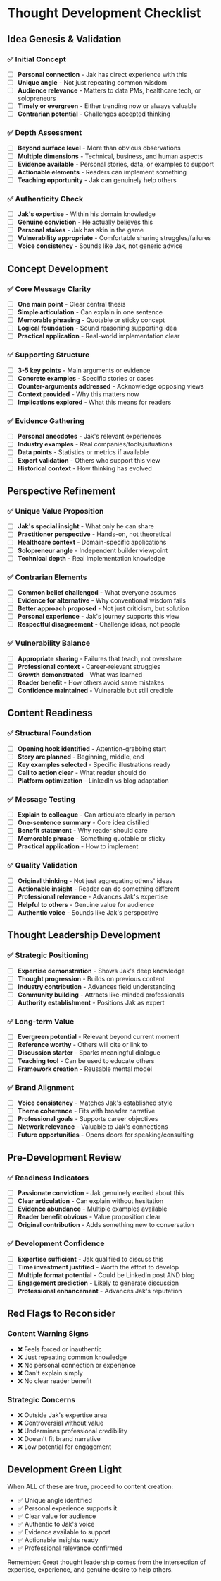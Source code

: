 # Thought Development Checklist

## Idea Genesis & Validation

### ✅ Initial Concept

- [ ] **Personal connection** - Jak has direct experience with this
- [ ] **Unique angle** - Not just repeating common wisdom
- [ ] **Audience relevance** - Matters to data PMs, healthcare tech, or solopreneurs
- [ ] **Timely or evergreen** - Either trending now or always valuable
- [ ] **Contrarian potential** - Challenges accepted thinking

### ✅ Depth Assessment

- [ ] **Beyond surface level** - More than obvious observations
- [ ] **Multiple dimensions** - Technical, business, and human aspects
- [ ] **Evidence available** - Personal stories, data, or examples to support
- [ ] **Actionable elements** - Readers can implement something
- [ ] **Teaching opportunity** - Jak can genuinely help others

### ✅ Authenticity Check

- [ ] **Jak's expertise** - Within his domain knowledge
- [ ] **Genuine conviction** - He actually believes this
- [ ] **Personal stakes** - Jak has skin in the game
- [ ] **Vulnerability appropriate** - Comfortable sharing struggles/failures
- [ ] **Voice consistency** - Sounds like Jak, not generic advice

## Concept Development

### ✅ Core Message Clarity

- [ ] **One main point** - Clear central thesis
- [ ] **Simple articulation** - Can explain in one sentence
- [ ] **Memorable phrasing** - Quotable or sticky concept
- [ ] **Logical foundation** - Sound reasoning supporting idea
- [ ] **Practical application** - Real-world implementation clear

### ✅ Supporting Structure

- [ ] **3-5 key points** - Main arguments or evidence
- [ ] **Concrete examples** - Specific stories or cases
- [ ] **Counter-arguments addressed** - Acknowledge opposing views
- [ ] **Context provided** - Why this matters now
- [ ] **Implications explored** - What this means for readers

### ✅ Evidence Gathering

- [ ] **Personal anecdotes** - Jak's relevant experiences
- [ ] **Industry examples** - Real companies/tools/situations
- [ ] **Data points** - Statistics or metrics if available
- [ ] **Expert validation** - Others who support this view
- [ ] **Historical context** - How thinking has evolved

## Perspective Refinement

### ✅ Unique Value Proposition

- [ ] **Jak's special insight** - What only he can share
- [ ] **Practitioner perspective** - Hands-on, not theoretical
- [ ] **Healthcare context** - Domain-specific applications
- [ ] **Solopreneur angle** - Independent builder viewpoint
- [ ] **Technical depth** - Real implementation knowledge

### ✅ Contrarian Elements

- [ ] **Common belief challenged** - What everyone assumes
- [ ] **Evidence for alternative** - Why conventional wisdom fails
- [ ] **Better approach proposed** - Not just criticism, but solution
- [ ] **Personal experience** - Jak's journey supports this view
- [ ] **Respectful disagreement** - Challenge ideas, not people

### ✅ Vulnerability Balance

- [ ] **Appropriate sharing** - Failures that teach, not overshare
- [ ] **Professional context** - Career-relevant struggles
- [ ] **Growth demonstrated** - What was learned
- [ ] **Reader benefit** - How others avoid same mistakes
- [ ] **Confidence maintained** - Vulnerable but still credible

## Content Readiness

### ✅ Structural Foundation

- [ ] **Opening hook identified** - Attention-grabbing start
- [ ] **Story arc planned** - Beginning, middle, end
- [ ] **Key examples selected** - Specific illustrations ready
- [ ] **Call to action clear** - What reader should do
- [ ] **Platform optimization** - LinkedIn vs blog adaptation

### ✅ Message Testing

- [ ] **Explain to colleague** - Can articulate clearly in person
- [ ] **One-sentence summary** - Core idea distilled
- [ ] **Benefit statement** - Why reader should care
- [ ] **Memorable phrase** - Something quotable or sticky
- [ ] **Practical application** - How to implement

### ✅ Quality Validation

- [ ] **Original thinking** - Not just aggregating others' ideas
- [ ] **Actionable insight** - Reader can do something different
- [ ] **Professional relevance** - Advances Jak's expertise
- [ ] **Helpful to others** - Genuine value for audience
- [ ] **Authentic voice** - Sounds like Jak's perspective

## Thought Leadership Development

### ✅ Strategic Positioning

- [ ] **Expertise demonstration** - Shows Jak's deep knowledge
- [ ] **Thought progression** - Builds on previous content
- [ ] **Industry contribution** - Advances field understanding
- [ ] **Community building** - Attracts like-minded professionals
- [ ] **Authority establishment** - Positions Jak as expert

### ✅ Long-term Value

- [ ] **Evergreen potential** - Relevant beyond current moment
- [ ] **Reference worthy** - Others will cite or link to
- [ ] **Discussion starter** - Sparks meaningful dialogue
- [ ] **Teaching tool** - Can be used to educate others
- [ ] **Framework creation** - Reusable mental model

### ✅ Brand Alignment

- [ ] **Voice consistency** - Matches Jak's established style
- [ ] **Theme coherence** - Fits with broader narrative
- [ ] **Professional goals** - Supports career objectives
- [ ] **Network relevance** - Valuable to Jak's connections
- [ ] **Future opportunities** - Opens doors for speaking/consulting

## Pre-Development Review

### ✅ Readiness Indicators

- [ ] **Passionate conviction** - Jak genuinely excited about this
- [ ] **Clear articulation** - Can explain without hesitation
- [ ] **Evidence abundance** - Multiple examples available
- [ ] **Reader benefit obvious** - Value proposition clear
- [ ] **Original contribution** - Adds something new to conversation

### ✅ Development Confidence

- [ ] **Expertise sufficient** - Jak qualified to discuss this
- [ ] **Time investment justified** - Worth the effort to develop
- [ ] **Multiple format potential** - Could be LinkedIn post AND blog
- [ ] **Engagement prediction** - Likely to generate discussion
- [ ] **Professional enhancement** - Advances Jak's reputation

## Red Flags to Reconsider

### Content Warning Signs

- ❌ Feels forced or inauthentic
- ❌ Just repeating common knowledge
- ❌ No personal connection or experience
- ❌ Can't explain simply
- ❌ No clear reader benefit

### Strategic Concerns

- ❌ Outside Jak's expertise area
- ❌ Controversial without value
- ❌ Undermines professional credibility
- ❌ Doesn't fit brand narrative
- ❌ Low potential for engagement

## Development Green Light

When ALL of these are true, proceed to content creation:

- ✅ Unique angle identified
- ✅ Personal experience supports it
- ✅ Clear value for audience
- ✅ Authentic to Jak's voice
- ✅ Evidence available to support
- ✅ Actionable insights ready
- ✅ Professional relevance confirmed

Remember: Great thought leadership comes from the intersection of expertise, experience, and genuine desire to help others.
